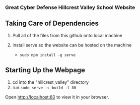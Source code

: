 ### Great Cyber Defense Hillcrest Valley School Website

## Taking Care of Dependencies

1. Pull all of the files from this github onto local machine

2. Install serve so the website can be hosted on the machine
    - `sudo npm install -g serve`


## Starting Up the Webpage

1. cd into the "hillcrest_valley" directory
2. run `sudo serve -s build -l 80`

Open [http://localhost:80](http://localhost:80) to view it in your browser.


